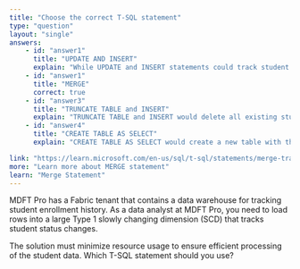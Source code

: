 ```yaml
---
title: "Choose the correct T-SQL statement"
type: "question"
layout: "single"
answers:
    - id: "answer1"
      title: "UPDATE AND INSERT"
      explain: "While UPDATE and INSERT statements could track student status changes, they require multiple statements. This is not the most efficient solution."
    - id: "answer1"
      title: "MERGE"
      correct: true
    - id: "answer3"
      title: "TRUNCATE TABLE and INSERT"
      explain: "TRUNCATE TABLE and INSERT would delete all existing student enrollment data and reload everything, This statement is more suited for refreshing entire tables rather than updating specific student enrollment records."
    - id: "answer4"
      title: "CREATE TABLE AS SELECT"
      explain: "CREATE TABLE AS SELECT would create a new table with the selected student data. This statement is more suited for creating new tables rather than updating specific student enrollment records."

link: "https://learn.microsoft.com/en-us/sql/t-sql/statements/merge-transact-sql"
more: "Learn more about MERGE statement"
learn: "Merge Statement"
---
```

MDFT Pro has a Fabric tenant that contains a data warehouse for tracking student enrollment history. As a data analyst at MDFT Pro, you need to load rows into a large Type 1 slowly changing dimension (SCD) that tracks student status changes. 

The solution must minimize resource usage to ensure efficient processing of the student data. Which T-SQL statement should you use?

